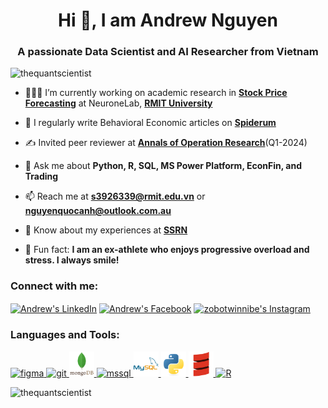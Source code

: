 <h1 align="center">Hi 👋, I am Andrew Nguyen</h1>
<h3 align="center">A passionate Data Scientist and AI Researcher from Vietnam</h3>

<p align="left"> <img src="https://komarev.com/ghpvc/?username=thequantscientist&label=Profile%20views&color=0e75b6&style=flat" alt="thequantscientist" /> </p>

- 👨🏻‍💻 I’m currently working on academic research in **[Stock Price Forecasting](https://dx.doi.org/10.2139/ssrn.4729648)** at NeuroneLab, **[RMIT University](https://www.rmit.edu.au/about/facts-figures/reputation-and-rankings)**
  
- 📝 I regularly write Behavioral Economic articles on **[Spiderum](https://spiderum.com/nguoi-dung/andrewnguyen)**

- ✍️ Invited peer reviewer at **[Annals of Operation Research](https://link.springer.com/journal/10479)**(Q1-2024)

- 💬 Ask me about **Python, R, SQL, MS Power Platform, EconFin, and Trading**

- 📫 Reach me at **s3926339@rmit.edu.vn** or **nguyenquocanh@outlook.com.au**

- 📄 Know about my experiences at **[SSRN](https://papers.ssrn.com/sol3/cf_dev/AbsByAuth.cfm?per_id=6073192)**

- 🏈 Fun fact: **I am an ex-athlete who enjoys progressive overload and stress. I always smile!**

<h3 align="left">Connect with me:</h3>
<p align="left">
<a href="https://www.linkedin.com/in/andrewfinance/" target="_blank"><img align="center" src="https://raw.githubusercontent.com/rahuldkjain/github-profile-readme-generator/master/src/images/icons/Social/linked-in-alt.svg" alt="Andrew's LinkedIn" height="30" width="40" /></a>
<a href="https://www.facebook.com/arbitrageur.anh/" target="_blank"><img align="center" src="https://raw.githubusercontent.com/rahuldkjain/github-profile-readme-generator/master/src/images/icons/Social/facebook.svg" alt="Andrew's Facebook" height="30" width="40" /></a>
<a href="https://instagram.com/zobotwinnibe" target="_blank"><img align="center" src="https://raw.githubusercontent.com/rahuldkjain/github-profile-readme-generator/master/src/images/icons/Social/instagram.svg" alt="zobotwinnibe's Instagram" height="30" width="40" /></a>


<h3 align="left">Languages and Tools:</h3>
<p align="left"> <a href="https://www.figma.com/" target="_blank" rel="noreferrer"> <img src="https://www.vectorlogo.zone/logos/figma/figma-icon.svg" alt="figma" width="40" height="40"/> </a> <a href="https://git-scm.com/" target="_blank" rel="noreferrer"> <img src="https://www.vectorlogo.zone/logos/git-scm/git-scm-icon.svg" alt="git" width="40" height="40"/> <a href="https://www.mongodb.com/" target="_blank" rel="noreferrer"> <img src="https://raw.githubusercontent.com/devicons/devicon/master/icons/mongodb/mongodb-original-wordmark.svg" alt="mongodb" width="40" height="40"/> </a> <a href="https://www.microsoft.com/en-us/sql-server" target="_blank" rel="noreferrer"> <img src="https://www.svgrepo.com/show/303229/microsoft-sql-server-logo.svg" alt="mssql" width="40" height="40"/> </a> <a href="https://www.mysql.com/" target="_blank" rel="noreferrer"> <img src="https://raw.githubusercontent.com/devicons/devicon/master/icons/mysql/mysql-original-wordmark.svg" alt="mysql" width="40" height="40"/> </a> <a href="https://www.python.org" target="_blank" rel="noreferrer"> <img src="https://raw.githubusercontent.com/devicons/devicon/master/icons/python/python-original.svg" alt="python" width="40" height="40"/> </a> <a href="https://www.scala-lang.org" target="_blank" rel="noreferrer"> <img src="https://raw.githubusercontent.com/devicons/devicon/master/icons/scala/scala-original.svg" alt="scala" width="40" height="40"/> </a> <a href="https://www.r-project.org/" target="_blank" rel="noreferrer"> <img src="https://www.r-project.org/logo/Rlogo.svg" alt="R" width="40" height="40"/> </a> </p>

<p><img align="left" src="https://github-readme-stats.vercel.app/api/top-langs?username=thequantscientist&show_icons=true&locale=en&layout=compact" alt="thequantscientist" /></p>


